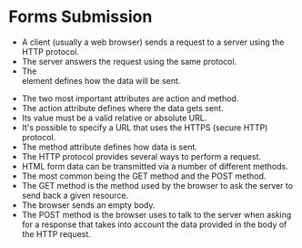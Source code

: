 # Forms Submission
- A client (usually a web browser) sends a request to a server using the HTTP protocol.  
- The server answers the request using the same protocol.
- The <form> element defines how the data will be sent.
- The two most important attributes are action and method.
- The action attribute defines where the data gets sent. 
- Its value must be a valid relative or absolute URL.
- It's possible to specify a URL that uses the HTTPS (secure HTTP) protocol. 
- The method attribute defines how data is sent.
- The HTTP protocol provides several ways to perform a request.
- HTML form data can be transmitted via a number of different methods.
- The most common being the GET method and the POST method.
- The GET method is the method used by the browser to ask the server to send back a given resource.
- The browser sends an empty body.
- The POST method is the browser uses to talk to the server when asking for a response that takes into account the data provided in the body of the HTTP request.
